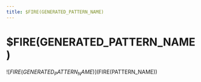 ```yaml
---
title: $FIRE(GENERATED_PATTERN_NAME)
---
```


# $FIRE(GENERATED_PATTERN_NAME)

![$FIRE(GENERATED_PATTERN_NAME)]($FIRE(PATTERN_NAME))